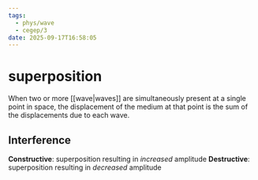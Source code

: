 ```yaml
---
tags:
  - phys/wave
  - cegep/3
date: 2025-09-17T16:58:05
---
```


# superposition

When two or more [[wave|waves]] are simultaneously present at a single point in space, the displacement of the medium at that point is the sum of the displacements due to each wave.

## Interference

**Constructive**: superposition resulting in *increased* amplitude
**Destructive**: superposition resulting in *decreased* amplitude